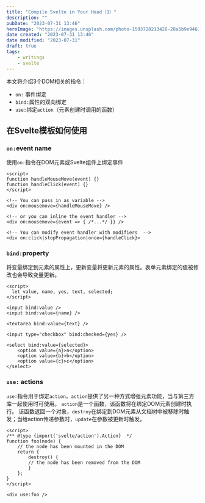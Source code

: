 ```yaml
---
title: "Compile Svelte in Your Head（3）"
description: ""
pubDate: "2023-07-31 13:46"
heroImage: "https://images.unsplash.com/photo-1593720213428-28a5b9e94613?ixlib=rb-4.0.3&ixid=M3wxMjA3fDB8MHxwaG90by1wYWdlfHx8fGVufDB8fHx8fA%3D%3D&auto=format&fit=crop&w=1200&q=80"
date created: "2023-07-31 13:46"
date modified: "2023-07-31"
draft: true
tags:
    - writings
    - svelte
---
```


本文将介绍3个DOM相关的指令：
- `on:` 事件绑定
- `bind:`属性的双向绑定
- `use:`绑定`action`（元素创建时调用的函数）

## 在Svelte模板如何使用

### `on:`event name

使用`on:`指令在DOM元素或Svelte组件上绑定事件

```svelte
<script>
function handleMouseMove(event) {}
function handleClick(event) {}
</script>

<!-- You can pass in as variable -->
<div on:mousemove={handleMouseMove} />

<!-- or you can inline the event handler -->
<div on:mousemove={event => { /*...*/ }} />

<!-- You can modify event handler with modifiers  -->
<div on:click|stopPropagation|once={handleClick}>
```

### `bind:`property

将变量绑定到元素的属性上，更新变量将更新元素的属性。表单元素绑定的值被修改也会导致变量更新。

```svelte
<script>
  let value, name, yes, text, selected;
</script>

<input bind:value />
<input bind:value={name} />

<textarea bind:value={text} />

<input type="checkbox" bind:checked={yes} />

<select bind:value={selected}>
    <option value={a}>a</option>
    <option value={b}>b</option>
    <option value={c}>c</option>
</select>
```

### `use:` actions

`use:`指令用于绑定`action`，`action`提供了另一种方式增强元素功能，当与第三方库一起使用时可使用。
`action`是一个函数，该函数将在绑定DOM元素创建时执行。
该函数返回一个对象，`destroy`在绑定到DOM元素从文档树中被移除时触发；当给action传递参数时，`update`在参数被更新时触发。

```svelte
<script>
/** @type {import('svelte/action').Action}  */
function foo(node) {
    // the node has been mounted in the DOM
    return {
        destroy() {
        // the node has been removed from the DOM
        }
    };
}
</script>

<div use:foo />
```